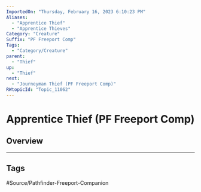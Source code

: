 ```yaml
---
ImportedOn: "Thursday, February 16, 2023 6:10:23 PM"
Aliases:
  - "Apprentice Thief"
  - "Apprentice Thieves"
Category: "Creature"
Suffix: "PF Freeport Comp"
Tags:
  - "Category/Creature"
parent:
  - "Thief"
up:
  - "Thief"
next:
  - "Journeyman Thief (PF Freeport Comp)"
RWtopicId: "Topic_11062"
---
```

# Apprentice Thief (PF Freeport Comp)
## Overview

---
## Tags
#Source/Pathfinder-Freeport-Companion

